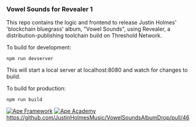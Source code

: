 
### Vowel Sounds for Revealer 1

This repo contains the logic and frontend to release Justin Holmes' 'blockchain bluegrass' album, "Vowel Sounds", using Revealer, a distribution-publishing toolchain build on Threshold Network.

To build for development:

`npm run devserver`

This will start a local server at localhost:8080 and watch for changes to build.

To build for production:

`npm run build`


[![Ape Framework](https://img.shields.io/badge/Built%20with-Ape%20Framework-brightgreen.svg)](https://apeworx.io)
[![Ape Academy](https://img.shields.io/badge/Ape%20Academy-ERC721%20template-yellow.svg)](https://github.com/ApeAcademy/ERC721)
https://github.com/JustinHolmesMusic/VowelSoundsAlbumDrop/pull/46
<!-- Your Description Goes Here -->
